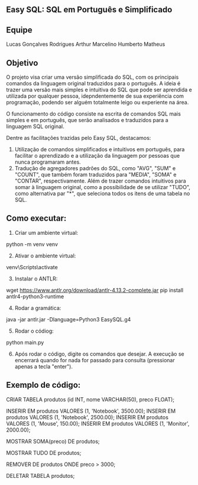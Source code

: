 ## Easy SQL: SQL em Português e Simplificado

## Equipe

Lucas Gonçalves Rodrigues
Arthur Marcelino
Humberto Matheus

## Objetivo

O projeto visa criar uma versão simplificada do SQL, com os principais comandos da linguagem original traduzidos para o português. A ideia é trazer uma versão mais simples e intuitiva do SQL que pode ser aprendida e utilizada por qualquer pessoa, idepndentemente de sua experiência com programação, podendo ser alguém totalmente leigo ou experiente na área.

O funcionamento do código consiste na escrita de comandos SQL mais simples e em português, que serão analisados e traduzidos para a linguagem SQL original.

Dentre as facilitações trazidas pelo Easy SQL, destacamos:

1) Utilização de comandos simplificados e intuitivos em português, para facilitar o aprendizado e a utilização da linguagem por pessoas que nunca programaram antes.
2) Tradução de agregadores padrões do SQL, como "AVG", "SUM" e "COUNT", que também foram traduzidos para "MEDIA", "SOMA" e "CONTAR", respectivamente. Além de trazer comandos intuitivos para somar à linguagem original, como a possibilidade de se utilizar "TUDO", como alternativa par "*", que seleciona todos os itens de uma tabela no SQL.

## Como executar:

1) Criar um ambiente virtual: 

python -m venv venv 

2) Ativar o ambiente virtual:

venv\Scripts\activate

3) Instalar o ANTLR:

wget https://www.antlr.org/download/antlr-4.13.2-complete.jar 
pip install antlr4-python3-runtime

4) Rodar a gramática:

java -jar antlr.jar -Dlanguage=Python3 EasySQL.g4

5) Rodar o códiog:

python main.py


6) Após rodar o código, digite os comandos que desejar. A execução se encerrará quando for nada for passado para consulta (pressionar apenas a tecla "enter").

## Exemplo de código:


CRIAR TABELA produtos (id INT, nome VARCHAR(50), preco FLOAT);

INSERIR EM produtos VALORES (1, 'Notebook', 3500.00);
INSERIR EM produtos VALORES (1, 'Notebook', 2500.00);
INSERIR EM produtos VALORES (1, 'Mouse', 150.00);
INSERIR EM produtos VALORES (1, 'Monitor', 2000.00);

MOSTRAR SOMA(preco) DE produtos;

MOSTRAR TUDO DE produtos;

REMOVER DE produtos ONDE preco > 3000;

DELETAR TABELA produtos;